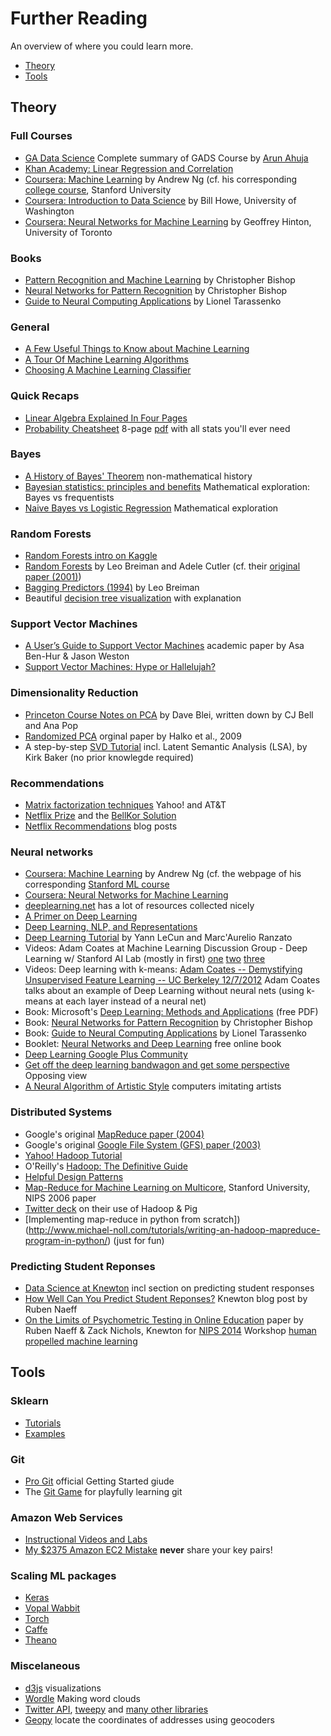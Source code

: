 # Further Reading

An overview of where you could learn more.

- [Theory](#theory)
- [Tools](#tools)


## Theory

### Full Courses
- [GA Data Science](http://www.gadatascience.com/) Complete summary of GADS Course by [Arun Ahuja](https://generalassemb.ly/instructors/arun-ahuja/214)
- [Khan Academy: Linear Regression and Correlation](https://www.khanacademy.org/math/probability/regression/regression-correlation)
- [Coursera: Machine Learning](https://www.coursera.org/learn/machine-learning/home/week/1) by Andrew Ng (cf. his corresponding [college course](http://cs229.stanford.edu/), Stanford University
- [Coursera: Introduction to Data Science](https://www.coursera.org/course/datasci) by Bill Howe, University of Washington
- [Coursera: Neural Networks for Machine Learning](https://www.coursera.org/course/neuralnets) by Geoffrey Hinton, University of Toronto


### Books
- [Pattern Recognition and Machine Learning](http://www.amazon.com/Pattern-Recognition-Learning-Information-Statistics/dp/0387310738) by Christopher Bishop
- [Neural Networks for Pattern Recognition](http://www.amazon.com/Networks-Pattern-Recognition-Advanced-Econometrics/dp/0198538642) by Christopher Bishop
- [Guide to Neural Computing Applications](http://www.amazon.com/Neural-Computing-Applications-Hodder-Publication/dp/0340705892) by Lionel Tarassenko


### General
- [A Few Useful Things to Know about Machine Learning](http://www.astro.caltech.edu/~george/ay122/cacm12.pdf)
- [A Tour Of Machine Learning Algorithms](http://machinelearningmastery.com/a-tour-of-machine-learning-algorithms/)
- [Choosing A Machine Learning Classifier](http://blog.echen.me/2011/04/27/choosing-a-machine-learning-classifier/)


### Quick Recaps
- [Linear Algebra Explained In Four Pages](http://cnd.mcgill.ca/~ivan/miniref/linear_algebra_in_4_pages.pdf)
- [Probability Cheatsheet](http://www.wzchen.com/probability-cheatsheet/) 8-page [pdf](http://static1.squarespace.com/static/54bf3241e4b0f0d81bf7ff36/t/550ca811e4b0907feb972414/1426892817877/probability_cheatsheet.pdf) with all stats you'll ever need


### Bayes
- [A History of Bayes' Theorem](http://lesswrong.com/lw/774/a_history_of_bayes_theorem/) non-mathematical history
- [Bayesian statistics: principles and benefits](http://edepot.wur.nl/134085) Mathematical exploration: Bayes vs frequentists
- [Naive Bayes vs Logistic Regression](http://www.cs.cmu.edu/~tom/mlbook/NBayesLogReg.pdf) Mathematical exploration


### Random Forests
- [Random Forests intro on Kaggle](https://www.kaggle.com/c/titanic/details/getting-started-with-random-forests)
- [Random Forests](http://www.stat.berkeley.edu/~breiman/RandomForests/cc_home.htm#overview) by Leo Breiman and Adele Cutler (cf. their [original paper (2001)](https://www.stat.berkeley.edu/~breiman/randomforest2001.pdf))
- [Bagging Predictors (1994)](http://www.stat.berkeley.edu/~breiman/bagging.pdf) by Leo Breiman
- Beautiful [decision tree visualization](http://www.r2d3.us/visual-intro-to-machine-learning-part-1/) with explanation


### Support Vector Machines
- [A User’s Guide to Support Vector Machines](http://pyml.sourceforge.net/doc/howto.pdf) academic paper by Asa Ben-Hur & Jason Weston
- [Support Vector Machines: Hype or Hallelujah?](http://www.sigkdd.org/sites/default/files/issues/2-2-2000-12/bennett.pdf)


### Dimensionality Reduction
- [Princeton Course Notes on PCA](http://www.cs.princeton.edu/courses/archive/spr08/cos424/scribe_notes/0424.pdf) by Dave Blei, written down by CJ Bell and Ana Pop
- [Randomized PCA](http://arxiv.org/pdf/0909.4061v2.pdf) orginal paper by Halko et al., 2009
- A step-by-step [SVD Tutorial](https://www.ling.ohio-state.edu/~kbaker/pubs/Singular_Value_Decomposition_Tutorial.pdf) incl. Latent Semantic Analysis (LSA), by Kirk Baker (no prior knowlegde required)


### Recommendations
- [Matrix factorization techniques](http://www2.research.att.com/~volinsky/papers/ieeecomputer.pdf) Yahoo! and AT&T
- [Netflix Prize](http://www.netflixprize.com/) and the [BellKor Solution](http://www.netflixprize.com/assets/GrandPrize2009_BPC_BellKor.pdf)
- [Netflix Recommendations](http://techblog.netflix.com/2012/04/netflix-recommendations-beyond-5-stars.html) blog posts


### Neural networks
- [Coursera: Machine Learning](https://www.coursera.org/learn/machine-learning/home/week/1) by Andrew Ng (cf. the webpage of his corresponding [Stanford ML course](http://cs229.stanford.edu/)
- [Coursera: Neural Networks for Machine Learning](https://www.coursera.org/course/neuralnets)
- [deeplearning.net](http://deeplearning.net/) has a lot of resources collected nicely
- [A Primer on Deep Learning](http://www.datarobot.com/blog/a-primer-on-deep-learning/)
- [Deep Learning, NLP, and Representations](http://colah.github.io/posts/2014-07-NLP-RNNs-Representations/)
- [Deep Learning Tutorial](http://techtalks.tv/talks/deep-learning/58122/) by Yann LeCun and Marc'Aurelio Ranzato
- Videos: Adam Coates at Machine Learning Discussion Group - Deep Learning w/ Stanford AI Lab (mostly in first) [one](https://www.youtube.com/watch?v=2QJi0ArLq7s) [two](https://www.youtube.com/watch?v=HRk-GHmNrZo#t=484) [three](https://www.youtube.com/watch?v=Qx27IAEVQ9Q)
- Videos: Deep learning with k-means: [Adam Coates -- Demystifying Unsupervised Feature Learning -- UC Berkeley 12/7/2012](https://www.youtube.com/watch?v=wZfVBwOO0-k) Adam Coates talks about an example of Deep Learning without neural nets (using k-means at each layer instead of a neural net)
- Book: Microsoft's [Deep Learning: Methods and Applications](http://research.microsoft.com/pubs/209355/NOW-Book-Revised-Feb2014-online.pdf) (free PDF)
- Book: [Neural Networks for Pattern Recognition](http://www.amazon.com/Networks-Pattern-Recognition-Advanced-Econometrics/dp/0198538642) by Christopher Bishop
- Book: [Guide to Neural Computing Applications](http://www.amazon.com/Neural-Computing-Applications-Hodder-Publication/dp/0340705892) by Lionel Tarassenko
- Booklet: [Neural Networks and Deep Learning](http://neuralnetworksanddeeplearning.com/) free online book
- [Deep Learning Google Plus Community](https://plus.google.com/communities/112866381580457264725)
- [Get off the deep learning bandwagon and get some perspective](http://www.pyimagesearch.com/2014/06/09/get-deep-learning-bandwagon-get-perspective/) Opposing view
- [A Neural Algorithm of Artistic Style](http://arxiv.org/pdf/1508.06576v1.pdf) computers imitating artists


### Distributed Systems
- Google's original [MapReduce paper (2004)](http://research.google.com/archive/mapreduce.html)
- Google's original [Google File System (GFS) paper (2003)](http://research.google.com/archive/gfs.html)
- [Yahoo! Hadoop Tutorial](https://developer.yahoo.com/hadoop/tutorial/)
- O'Reilly's [Hadoop: The Definitive Guide](http://www.amazon.com/Hadoop-Definitive-Guide-Tom-White/dp/1449311520)
- [Helpful Design Patterns](http://highlyscalable.wordpress.com/2012/02/01/mapreduce-patterns/)
- [Map-Reduce for Machine Learning on Multicore](http://ai.stanford.edu/~ang/papers/nips06-mapreducemulticore.pdf), Stanford University, NIPS 2006 paper
- [Twitter deck](http://www.slideshare.net/kevinweil/hadoop-pig-and-twitter-nosql-east-2009) on their use of Hadoop & Pig
- [Implementing map-reduce in python from scratch])(http://www.michael-noll.com/tutorials/writing-an-hadoop-mapreduce-program-in-python/) (just for fun)


### Predicting Student Reponses
- [Data Science at Knewton](./misc/data_science_at_knewton.pdf) incl section on predicting student responses
- [How Well Can You Predict Student Reponses?](http://tech.knewton.com/blog/2015/01/well-can-predict-student-responses/) Knewton blog post by Ruben Naeff
- [On the Limits of Psychometric Testing in Online Education](http://dsp.rice.edu/sites/dsp.rice.edu/files/Paper3.pdf) paper by Ruben Naeff & Zack Nichols, Knewton for [NIPS 2014](https://nips.cc/Conferences/2014/) Workshop [human propelled machine learning](http://dsp.rice.edu/HumanPropelledML_NIPS2014)


## Tools


### Sklearn
- [Tutorials](http://scikit-learn.org/stable/tutorial)
- [Examples](http://scikit-learn.org/stable/auto_examples/)


### Git
- [Pro Git](https://git-scm.com/book/en/v2/Getting-Started-About-Version-Control) official Getting Started giude
- The [Git Game](http://pcottle.github.io/learnGitBranching/) for playfully learning git


### Amazon Web Services
- [Instructional Videos and Labs](https://aws.amazon.com/training/intro_series/)
- [My $2375 Amazon EC2 Mistake](http://www.devfactor.net/2014/12/30/2375-amazon-mistake/) **never** share your key pairs!

### Scaling ML packages
- [Keras](https://github.com/fchollet/keras)
- [Vopal Wabbit](https://github.com/JohnLangford/vowpal_wabbit/wiki)
- [Torch](http://torch.ch/)
- [Caffe](http://caffe.berkeleyvision.org/)
- [Theano](http://deeplearning.net/software/theano/)


### Miscelaneous
- [d3js](http://d3js.org/) visualizations
- [Wordle](http://www.wordle.net/) Making word clouds
- [Twitter API](https://pypi.python.org/pypi/twitter), [tweepy](http://www.tweepy.org/) and [many other libraries](https://dev.twitter.com/overview/api/twitter-libraries)
- [Geopy](https://pypi.python.org/pypi/geopy) locate the coordinates of addresses using geocoders


